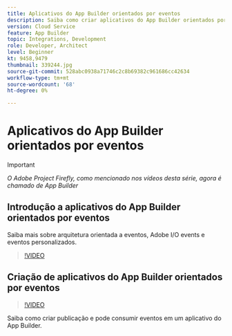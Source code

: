 ```yaml
---
title: Aplicativos do App Builder orientados por eventos
description: Saiba como criar aplicativos do App Builder orientados por eventos.
version: Cloud Service
feature: App Builder
topic: Integrations, Development
role: Developer, Architect
level: Beginner
kt: 9458,9479
thumbnail: 339244.jpg
source-git-commit: 528abc0938a71746c2c8b69382c961686cc42634
workflow-type: tm+mt
source-wordcount: '68'
ht-degree: 0%

---
```



# Aplicativos do App Builder orientados por eventos

>[!IMPORTANT]
>
> _O Adobe Project Firefly, como mencionado nos vídeos desta série, agora é chamado de App Builder_

## Introdução a aplicativos do App Builder orientados por eventos

Saiba mais sobre arquitetura orientada a eventos, Adobe I/O events e eventos personalizados.

>[!VIDEO](https://video.tv.adobe.com/v/339244/?quality=12&learn=on)

## Criação de aplicativos do App Builder orientados por eventos

>[!VIDEO](https://video.tv.adobe.com/v/339245/?quality=12&learn=on)

Saiba como criar publicação e pode consumir eventos em um aplicativo do App Builder.

